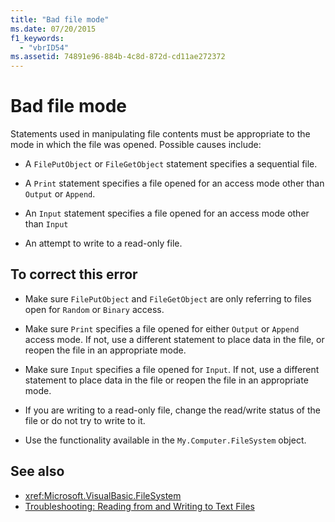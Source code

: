 ```yaml
---
title: "Bad file mode"
ms.date: 07/20/2015
f1_keywords: 
  - "vbrID54"
ms.assetid: 74891e96-884b-4c8d-872d-cd11ae272372
---
```

# Bad file mode
Statements used in manipulating file contents must be appropriate to the mode in which the file was opened. Possible causes include:  
  
- A `FilePutObject` or `FileGetObject` statement specifies a sequential file.  
  
- A `Print` statement specifies a file opened for an access mode other than `Output` or `Append`.  
  
- An `Input` statement specifies a file opened for an access mode other than `Input`  
  
- An attempt to write to a read-only file.  
  
## To correct this error  
  
- Make sure `FilePutObject` and `FileGetObject` are only referring to files open for `Random` or `Binary` access.  
  
- Make sure `Print` specifies a file opened for either `Output` or `Append` access mode. If not, use a different statement to place data in the file, or reopen the file in an appropriate mode.  
  
- Make sure `Input` specifies a file opened for `Input`. If not, use a different statement to place data in the file or reopen the file in an appropriate mode.  
  
- If you are writing to a read-only file, change the read/write status of the file or do not try to write to it.  
  
- Use the functionality available in the `My.Computer.FileSystem` object.  
  
## See also

- <xref:Microsoft.VisualBasic.FileSystem>
- [Troubleshooting: Reading from and Writing to Text Files](../../../visual-basic/developing-apps/programming/drives-directories-files/troubleshooting-reading-from-and-writing-to-text-files.md)
